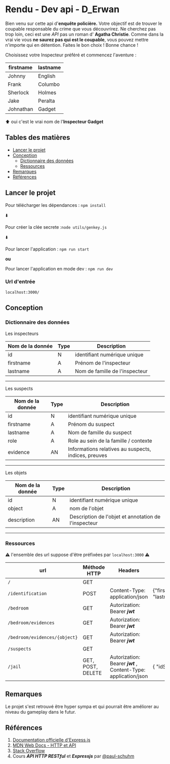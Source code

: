 # <a  name="1"></a> Rendu - Dev api - D_Erwan

Bien venu sur cette api d'**enquête policière.** Votre objectif est de trouver
le coupable responsable du crime que vous découvrirez. Ne cherchez pas trop
loin, ceci est une _API_ pas un roman d' **Agatha Christie**. Comme dans la vrai
vie vous **ne saurez pas qui est le coupable**, vous pouvez mettre n'importe qui
en détention. Faites le bon choix ! Bonne chance !

Choisissez votre Inspecteur préféré et commencez l'aventure :

| firstname | lastname |
| --------- | -------- |
| Johnny    | English  |
| Frank     | Columbo  |
| Sherlock  | Holmes   |
| Jake      | Peralta  |
| Johnathan | Gadget   |

⬆️ oui c'est le vrai nom de l'**Inspecteur Gadget**

## <a  name="2"></a> Tables des matières

- [Lancer le projet](#lancer-le-projet)
- [Conception](#conception)
  - [Dictionnaire des données](#dictionnaire-des-données)
  - [Ressources](#ressources)
- [Remarques](#remarques)
- [Références](#références)

## Lancer le projet

Pour télécharger les dépendances : `npm install`

⬇️

Pour créer la clée secrete :`node utils/genkey.js`

⬇️

Pour lancer l'application : `npm run start`

**ou**

Pour lancer l'application en mode dev : `npm run dev`

### Url d'entrée

```
localhost:3000/
```

## Conception

### Dictionnaire des données

Les inspecteurs

| Nom de la donnée | Type | Description                    |
| ---------------- | ---- | ------------------------------ |
| id               | N    | identifiant numérique unique   |
| firstname        | A    | Prénom de l'inspecteur         |
| lastname         | A    | Nom de famille de l'inspecteur |

---

Les suspects

| Nom de la donnée | Type | Description                                          |
| ---------------- | ---- | ---------------------------------------------------- |
| id               | N    | identifiant numérique unique                         |
| firstname        | A    | Prénom du suspect                                    |
| lastname         | A    | Nom de famille du suspect                            |
| role             | A    | Role au sein de la famille / contexte                |
| evidence         | AN   | Informations relatives au suspects, indices, preuves |

---

Les objets

| Nom de la donnée | Type | Description                                          |
| ---------------- | ---- | ---------------------------------------------------- |
| id               | N    | identifiant numérique unique                         |
| object           | A    | nom de l'objet                                       |
| description      | AN   | Description de l'objet et annotation de l'inspecteur |

---

### Ressources

⚠️ l'ensemble des url suppose d'être préfixées par `localhost:3000` ⚠️

| url                           | Méthode HTTP      | Headers                                                         | Body                                         |
| ----------------------------- | ----------------- | --------------------------------------------------------------- | -------------------------------------------- |
| `/`                           | GET               |                                                                 |                                              |
| `/identification`             | POST              | Content-Type: application/json                                  | {"firstname":"Johnny", "lastname":"English"} |
| `/bedroom`                    | GET               | Autorization: Bearer _**jwt**_                                  |                                              |
| `/bedroom/evidences`          | GET               | Autorization: Bearer _**jwt**_                                  |                                              |
| `/bedroom/evidences/{object}` | GET               | Autorization: Bearer _**jwt**_                                  |                                              |
| `/suspects`                   | GET               |                                                                 |                                              |
| `/jail`                       | GET, POST, DELETE | Autorization: Bearer _**jwt**_ , Content-Type: application/json | { "idSuspect": 1 }                           |

## Remarques

Le projet s'est retrouvé être hyper sympa et qui pourrait être améliorer au
niveau du gameplay dans le futur.

## Références

1. [Documentation officielle d'Express.js](https://expressjs.com/)
2. [MDN Web Docs - HTTP et API](https://developer.mozilla.org/en-US/docs/Web/HTTP)
3. [Stack Overflow](https://stackoverflow.com/)
4. Cours _**API HTTP RESTful**_ et _**Expressjs**_ par
   [@paul-schuhm](https://github.com/paul-schuhm)
